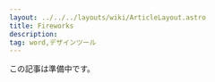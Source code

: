 ```yaml
---
layout: ../../../layouts/wiki/ArticleLayout.astro
title: Fireworks
description:
tag: word,デザインツール
---
```


この記事は準備中です。